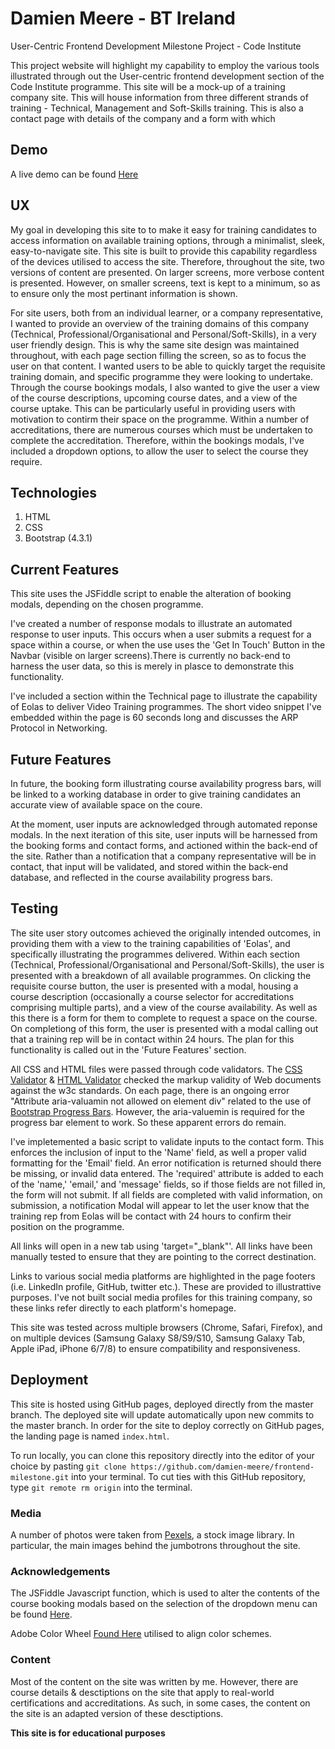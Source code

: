 # Damien Meere - BT Ireland
User-Centric Frontend Development Milestone Project - Code Institute 

This project website will highlight my capability to employ the various tools illustrated through out the User-centric frontend development section of the Code Institute programme. 
This site will be a mock-up of a training company site. This will house information from three different strands of training - Technical, Management and Soft-Skills training. This is also a contact
page with details of the company and a form with which

## Demo
A live demo can be found [Here](https://damien-meere.github.io/frontend-milestone/index.html)

<!--Need to create a site demo gif to illustrate the front page of the site scrolling-->

## UX
My goal in developing this site to to make it easy for training candidates to access information on available training options, through a minimalist, sleek, easy-to-navigate site. 
This site is built to provide this capability regardless of the devices utilised to access the site. Therefore, throughout the site, two versions of content are presented. 
On larger screens, more verbose content is presented. However, on smaller screens, text is kept to a minimum, so as to ensure only the most pertinant information is shown.

For site users, both from an individual learner, or a company representative, I wanted to provide an overview of the training domains of this company (Technical, Professional/Organisational 
and Personal/Soft-Skills), in a very user friendly design. This is why the same site design was maintained throughout, with each page section filling the screen, so as to focus the user on that content.
I wanted users to be able to quickly target the requisite training domain, and specific programme they were looking to undertake. Through the course bookings modals, I also wanted to give the user a 
view of the course descriptions, upcoming course dates, and a view of the course uptake. This can be particularly useful in providing users with motivation to contirm their space on the programme. Within
a number of accreditations, there are numerous courses which must be undertaken to complete the accreditation. Therefore, within the bookings modals, I've included a dropdown options, to allow the user
to select the course they require.



## Technologies
1. HTML
2. CSS
3. Bootstrap (4.3.1)

## Current Features
This site uses the JSFiddle script to enable the alteration of booking modals, depending on the chosen programme.

I've created a number of response modals to illustrate an automated response to user inputs. This occurs when a user submits a request for a space within a course, or when the use uses the 'Get In Touch' Button
in the Navbar (visible on larger screens).There is currently no back-end to harness the user data, so this is merely in plasce to demonstrate this functionality.

I've included a section within the Technical page to illustrate the capability of Eolas to deliver Video Training programmes. The short video snippet I've embedded within the page is 60 seconds long 
and discusses the ARP Protocol in Networking. 

## Future Features 
In future, the booking form illustrating course availability progress bars, will be linked to a working database in order to give training candidates an accurate view of available space on the coure. 

At the moment, user inputs are acknowledged through automated reponse modals. In the next iteration of this site, user inputs will be harnessed from the booking forms and contact forms, and actioned within
the back-end of the site. Rather than a notification that a company representative will be in contact, that input will be validated, and stored within the back-end database, and reflected in the 
course availability progress bars.

## Testing
The site user story outcomes achieved the originally intended outcomes, in providing them with a view to the training capabilities of 'Eolas', and specifically illustrating the programmes delivered. 
Within each section (Technical, Professional/Organisational and Personal/Soft-Skills), the user is presented with a breakdown of all available programmes. On clicking the requisite course button, the user
is presented with a modal, housing a course description (occasionally a course selector for accreditations comprising multiple parts), and a view of the course availability. As well as this there is a 
form for them to complete to request a space on the course. On completiong of this form, the user is presented with a modal calling out that a training rep will be in contact within 24 hours. The plan for 
this functionality is called out in the 'Future Features' section.

All CSS and HTML files were passed through code validators. The [CSS Validator](https://jigsaw.w3.org/css-validator/) & [HTML Validator](https://validator.w3.org) checked the markup validity of Web documents 
against the w3c standards. On each page, there is an ongoing error "Attribute aria-valuamin not allowed on element div" related to the use of [Bootstrap Progress Bars](https://getbootstrap.com/docs/4.3/components/progress/). 
However, the aria-valuemin is required for the progress bar element to work. So these apparent errors do remain.

I've impletemented a basic script to validate inputs to the contact form. This enforces the inclusion of input to the 'Name' field, as well a proper valid formatting for the 'Email' field. An error notification
is returned should there be missing, or invalid data entered. The 'required' attribute is added to each of the 'name,' 'email,' and 'message' fields, so if those fields are not filled in, the form will 
not submit. If all fields are completed with valid information, on submission, a notification Modal will appear to let the user know that the training rep from Eolas will be contact with 24 hours to 
confirm their position on the programme.

All links will open in a new tab using 'target="_blank"'.  All links have been manually tested to ensure that they are pointing to the correct destination.

Links to various social media platforms are highlighted in the page footers (i.e. LinkedIn profile, GitHub, twitter etc.). These are provided to illustrattive purposes. I've not built social media 
profiles for this training company, so these links refer directly to each platform's homepage.

This site was tested across multiple browsers (Chrome, Safari, Firefox), and on multiple devices (Samsung Galaxy S8/S9/S10, Samsung Galaxy Tab, Apple iPad, iPhone 6/7/8) to ensure compatibility 
and responsiveness.

## Deployment
This site is hosted using GitHub pages, deployed directly from the master branch. The deployed site will update automatically upon new commits to the master branch. 
In order for the site to deploy correctly on GitHub pages, the landing page is named `index.html`.

To run locally, you can clone this repository directly into the editor of your choice by pasting `git clone https://github.com/damien-meere/frontend-milestone.git` into your terminal. 
To cut ties with this GitHub repository, type `git remote rm origin` into the terminal.

### Media
<!--INclude details of image locations (BT??)-->
A number of photos were taken from [Pexels](https://www.pexels.com/), a stock image library. In particular, the main images behind the jumbotrons throughout the site.

### Acknowledgements
<!--Achnowledge any third-party utilities employed in the development of this site-->
The JSFiddle Javascript function, which is used to alter the contents of the course booking modals based on the selection of the dropdown menu can be found [Here](http://jsfiddle.net/TLBvx/252/).

Adobe Color Wheel [Found Here](https://color.adobe.com/create) utilised to align color schemes.

### Content
Most of the content on the site was written by me. However, there are course details & desctiptions on the site that apply to real-world certifications and accreditations. As such, in some cases, 
the content on the site is an adapted version of these desctiptions.

**This site is for educational purposes**